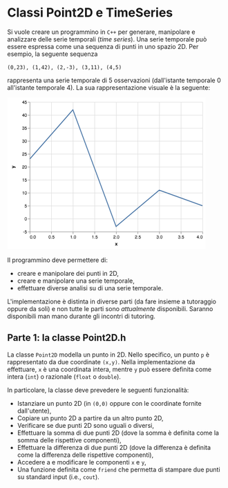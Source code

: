 # Classi Point2D e TimeSeries

Si vuole creare un programmino in `C++` per generare, manipolare e analizzare delle serie temporali (_time series_). Una serie temporale può essere espressa come una sequenza di punti in uno spazio 2D. Per esempio, la seguente sequenza

```
(0,23), (1,42), (2,-3), (3,11), (4,5)
```

rappresenta una serie temporale di 5 osservazioni (dall'istante temporale 0 all'istante temporale 4). La sua rappresentazione visuale è la seguente:

![](timeseries.png)

Il programmino deve permettere di:

- creare e manipolare dei punti in 2D,
- creare e manipolare una serie temporale,
- effettuare diverse analisi su di una serie temporale.

L'implementazione è distinta in diverse parti (da fare insieme a tutoraggio oppure da soli) e non tutte le parti sono _attualmente_ disponibili. Saranno disponibili man mano durante gli incontri di tutoring.

## Parte 1: la classe Point2D.h

La classe `Point2D` modella un punto in 2D. Nello specifico, un punto `p` è rappresentato da due coordinate `(x,y)`. Nella implementazione da effettuare, `x` è una coordinata intera, mentre `y` può essere definita come intera (`int`) o razionale (`float` o `double`).

In particolare, la classe deve prevedere le seguenti funzionalità:

- Istanziare un punto 2D (in `(0,0)` oppure con le coordinate fornite dall'utente),
- Copiare un punto 2D a partire da un altro punto 2D,
- Verificare se due punti 2D sono uguali o diversi,
- Effettuare la somma di due punti 2D (dove la somma è definita come la somma delle rispettive componenti),
- Effettuare la differenza di due punti 2D (dove la differenza è definita come la differenza delle rispettive componenti),
- Accedere a e modificare le componenti `x` e `y`,
- Una funzione definita come `friend` che permetta di stampare due punti su standard input (i.e., `cout`).